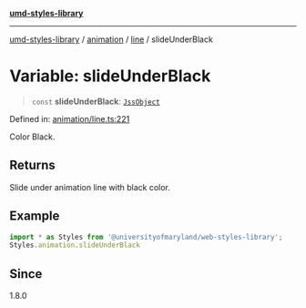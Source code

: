 [**umd-styles-library**](../../../../README.md)

***

[umd-styles-library](../../../../modules.md) / [animation](../../../README.md) / [line](../README.md) / slideUnderBlack

# Variable: slideUnderBlack

> `const` **slideUnderBlack**: [`JssObject`](../../../../utilities/namespaces/transform/type-aliases/JssObject.md)

Defined in: [animation/line.ts:221](https://github.com/UMD-Digital/design-system/blob/8c958a0419ab79ba8bcba0aabd12f79a69ac5834/packages/styles/source/animation/line.ts#L221)

Color Black.

## Returns

Slide under animation line with black color.

## Example

```typescript
import * as Styles from '@universityofmaryland/web-styles-library';
Styles.animation.slideUnderBlack
```

## Since

1.8.0
